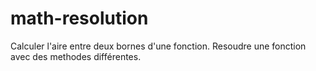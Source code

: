 # math-resolution
Calculer l'aire entre deux bornes d'une fonction.
Resoudre une fonction avec des methodes différentes.
